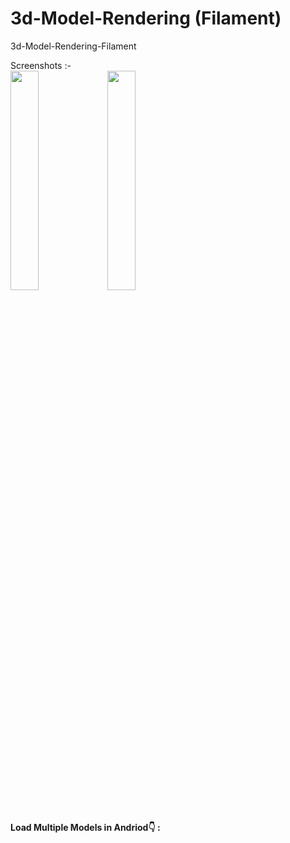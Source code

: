 # 3d-Model-Rendering (Filament)
3d-Model-Rendering-Filament

Screenshots :-
</br>
<img src="https://github.com/manjeetdeswal/Video-Player/blob/master/app/release/Screenshot_20240326-155549.png" width=30% height=30%/>
<img src="https://github.com/manjeetdeswal/Video-Player/blob/master/app/release/Screenshot_20240326-155551.png" width=30% height=30%/>

</br>
 <b>Load Multiple Models in Andriod👇 : </b>
<ul>

  
